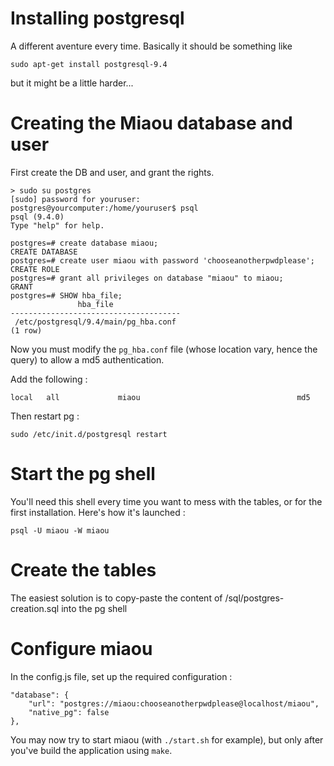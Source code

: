 
# Installing postgresql

A different aventure every time. Basically it should be something like

    sudo apt-get install postgresql-9.4

but it might be a little harder...

# Creating the Miaou database and user

First create the DB and user, and grant the rights.

	> sudo su postgres
	[sudo] password for youruser: 
	postgres@yourcomputer:/home/youruser$ psql
	psql (9.4.0)
	Type "help" for help.

	postgres=# create database miaou;
	CREATE DATABASE
	postgres=# create user miaou with password 'chooseanotherpwdplease';
	CREATE ROLE
	postgres=# grant all privileges on database "miaou" to miaou;
	GRANT
	postgres=# SHOW hba_file;
				   hba_file               
	--------------------------------------
	 /etc/postgresql/9.4/main/pg_hba.conf
	(1 row)

Now you must modify the `pg_hba.conf` file (whose location vary, hence the query) to allow a md5 authentication.

Add the following :

	local   all             miaou                                   md5

Then restart pg :

	sudo /etc/init.d/postgresql restart
	
# Start the pg shell

You'll need this shell every time you want to mess with the tables, or for the first installation. Here's how it's launched :

	psql -U miaou -W miaou
	
# Create the tables

The easiest solution is to copy-paste the content of /sql/postgres-creation.sql into the pg shell

# Configure miaou

In the config.js file, set up the required configuration :

	"database": {
		"url": "postgres://miaou:chooseanotherpwdplease@localhost/miaou",
		"native_pg": false
	},

You may now try to start miaou (with `./start.sh` for example), but only after you've build the application using `make`.
